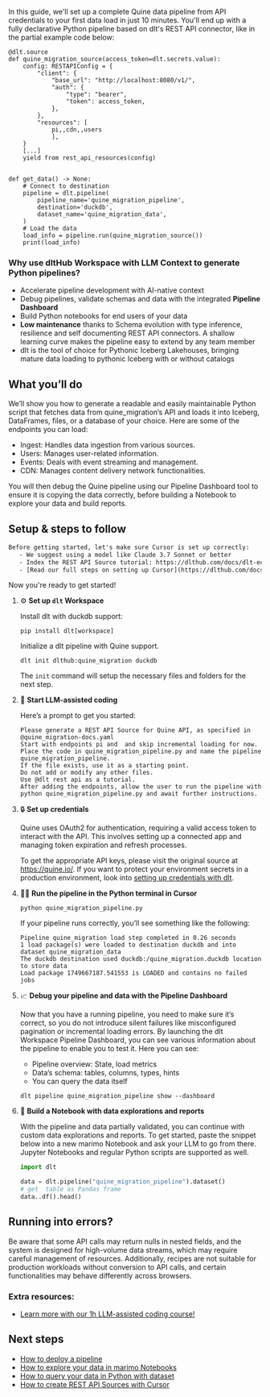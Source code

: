In this guide, we'll set up a complete Quine data pipeline from API credentials to your first data load in just 10 minutes. You'll end up with a fully declarative Python pipeline based on dlt's REST API connector, like in the partial example code below:

```python-outcome
@dlt.source
def quine_migration_source(access_token=dlt.secrets.value):
    config: RESTAPIConfig = {
        "client": {
            "base_url": "http://localhost:8080/v1/",
            "auth": {
                "type": "bearer",
                "token": access_token,
            },
        },
        "resources": [
            pi,,cdn,,users
            ],
    }
    [...]
    yield from rest_api_resources(config)


def get_data() -> None:
    # Connect to destination
    pipeline = dlt.pipeline(
        pipeline_name='quine_migration_pipeline',
        destination='duckdb',
        dataset_name='quine_migration_data', 
    )
    # Load the data
    load_info = pipeline.run(quine_migration_source())
    print(load_info) 
```

### Why use dltHub Workspace with LLM Context to generate Python pipelines?

- Accelerate pipeline development with AI-native context
- Debug pipelines, validate schemas and data with the integrated **Pipeline Dashboard**
- Build Python notebooks for end users of your data
- **Low maintenance** thanks to Schema evolution with type inference, resilience and self documenting REST API connectors. A shallow learning curve makes the pipeline easy to extend by any team member
- dlt is the tool of choice for Pythonic Iceberg Lakehouses, bringing mature data loading to pythonic Iceberg with or without catalogs

## What you’ll do

We’ll show you how to generate a readable and easily maintainable Python script that fetches data from quine_migration’s API and loads it into Iceberg, DataFrames, files, or a database of your choice. Here are some of the endpoints you can load:

- Ingest: Handles data ingestion from various sources.
- Users: Manages user-related information.
- Events: Deals with event streaming and management.
- CDN: Manages content delivery network functionalities.

You will then debug the Quine pipeline using our Pipeline Dashboard tool to ensure it is copying the data correctly, before building a Notebook to explore your data and build reports.

## Setup & steps to follow

```default
Before getting started, let's make sure Cursor is set up correctly:
   - We suggest using a model like Claude 3.7 Sonnet or better
   - Index the REST API Source tutorial: https://dlthub.com/docs/dlt-ecosystem/verified-sources/rest_api/ and add it to context as **@dlt rest api**
   - [Read our full steps on setting up Cursor](https://dlthub.com/docs/dlt-ecosystem/llm-tooling/cursor-restapi#23-configuring-cursor-with-documentation)
```

Now you're ready to get started!

1. ⚙️ **Set up `dlt` Workspace**
    
    Install dlt with duckdb support:
    ```shell
    pip install dlt[workspace]
    ```

    Initialize a dlt pipeline with Quine support.
    ```shell
    dlt init dlthub:quine_migration duckdb
    ```

    The `init` command will setup the necessary files and folders for the next step.
    
2. 🤠 **Start LLM-assisted coding**
    
    Here’s a prompt to get you started:
    
    ```prompt
    Please generate a REST API Source for Quine API, as specified in @quine_migration-docs.yaml 
    Start with endpoints pi and  and skip incremental loading for now. 
    Place the code in quine_migration_pipeline.py and name the pipeline quine_migration_pipeline. 
    If the file exists, use it as a starting point. 
    Do not add or modify any other files. 
    Use @dlt rest api as a tutorial. 
    After adding the endpoints, allow the user to run the pipeline with python quine_migration_pipeline.py and await further instructions.
    ```

    
3. 🔒 **Set up credentials** 
    
    Quine uses OAuth2 for authentication, requiring a valid access token to interact with the API. This involves setting up a connected app and managing token expiration and refresh processes.
    
    To get the appropriate API keys, please visit the original source at https://quine.io/.
    If you want to protect your environment secrets in a production environment, look into [setting up credentials with dlt](https://dlthub.com/docs/walkthroughs/add_credentials).
    
4. 🏃‍♀️ **Run the pipeline in the Python terminal in Cursor**
    
    ```shell
    python quine_migration_pipeline.py
    ```
    
    If your pipeline runs correctly, you’ll see something like the following:
    
    ```shell
    Pipeline quine_migration load step completed in 0.26 seconds
    1 load package(s) were loaded to destination duckdb and into dataset quine_migration_data
    The duckdb destination used duckdb:/quine_migration.duckdb location to store data
    Load package 1749667187.541553 is LOADED and contains no failed jobs
    ```
    
5. 📈 **Debug your pipeline and data with the Pipeline Dashboard**

    Now that you have a running pipeline, you need to make sure it’s correct, so you do not introduce silent failures like misconfigured pagination or incremental loading errors. By launching the dlt Workspace Pipeline Dashboard, you can see various information about the pipeline to enable you to test it. Here you can see:
    - Pipeline overview: State, load metrics
    - Data’s schema: tables, columns, types, hints
    - You can query the data itself
    
    ```shell
    dlt pipeline quine_migration_pipeline show --dashboard
    ```
    
6. 🐍 **Build a Notebook with data explorations and reports**

    With the pipeline and data partially validated, you can continue with custom data explorations and reports. To get started, paste the snippet below into a new marimo Notebook and ask your LLM to go from there. Jupyter Notebooks and regular Python scripts are supported as well.

    
    ```python
    import dlt

   data = dlt.pipeline("quine_migration_pipeline").dataset()
   # get  table as Pandas frame
   data..df().head()
    ```

## Running into errors?

Be aware that some API calls may return nulls in nested fields, and the system is designed for high-volume data streams, which may require careful management of resources. Additionally, recipes are not suitable for production workloads without conversion to API calls, and certain functionalities may behave differently across browsers.

### Extra resources:

- [Learn more with our 1h LLM-assisted coding course!](https://www.youtube.com/watch?v=GGid70rnJuM)

## Next steps

- [How to deploy a pipeline](https://dlthub.com/docs/walkthroughs/deploy-a-pipeline)
- [How to explore your data in marimo Notebooks](https://dlthub.com/docs/general-usage/dataset-access/marimo)
- [How to query your data in Python with dataset](https://dlthub.com/docs/general-usage/dataset-access/dataset)
- [How to create REST API Sources with Cursor](https://dlthub.com/docs/dlt-ecosystem/llm-tooling/cursor-restapi)